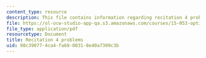 ```yaml
---
content_type: resource
description: This file contains information regarding recitation 4 problems.
file: https://ol-ocw-studio-app-qa.s3.amazonaws.com/courses/15-053-optimization-methods-in-management-science-spring-2013/98c390774ca4fa6000318e40a7309c3b_MIT15_053S13_rec04.pdf
file_type: application/pdf
resourcetype: Document
title: Recitation 4 problems
uid: 98c39077-4ca4-fa60-0031-8e40a7309c3b
---
```

